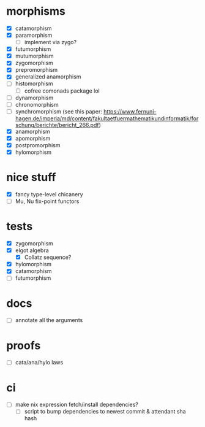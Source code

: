# morphisms
- [x] catamorphism
- [x] paramorphism
  - [ ] implement via zygo?
- [x] futumorphism
- [x] mutumorphism
- [x] zygomorphism
- [x] prepromorphism
- [x] generalized anamorphism
- [ ] histomorphism
  - [ ] cofree comonads package lol
- [ ] dynamorphism
- [ ] chronomorphism
- [ ] synchromorphism (see this paper:
  https://www.fernuni-hagen.de/imperia/md/content/fakultaetfuermathematikundinformatik/forschung/berichte/bericht_266.pdf)
- [x] anamorphism
- [x] apomorphism
- [x] postpromorphism
- [x] hylomorphism
# nice stuff
- [x] fancy type-level chicanery
- [ ] Mu, Nu fix-point functors
# tests
- [x] zygomorphism
- [x] elgot algebra
  - [x] Collatz sequence?
- [x] hylomorphism
- [x] catamorphism
- [ ] futumorphism
# docs
- [ ] annotate all the arguments
# proofs
- [ ] cata/ana/hylo laws
# ci
- [ ] make nix expression fetch/install dependencies?
  - [ ] script to bump dependencies to newest commit & attendant sha hash
